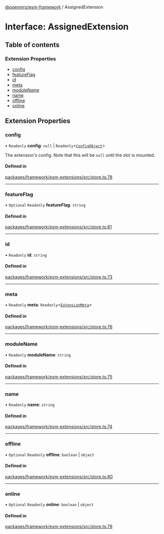 [@openmrs/esm-framework](../API.md) / AssignedExtension

# Interface: AssignedExtension

## Table of contents

### Extension Properties

- [config](AssignedExtension.md#config)
- [featureFlag](AssignedExtension.md#featureflag)
- [id](AssignedExtension.md#id)
- [meta](AssignedExtension.md#meta)
- [moduleName](AssignedExtension.md#modulename)
- [name](AssignedExtension.md#name)
- [offline](AssignedExtension.md#offline)
- [online](AssignedExtension.md#online)

## Extension Properties

### config

• `Readonly` **config**: ``null`` \| `Readonly`<[`ConfigObject`](ConfigObject.md)\>

The extension's config. Note that this will be `null` until the slot is mounted.

#### Defined in

[packages/framework/esm-extensions/src/store.ts:78](https://github.com/Vishal772-pixel/openmrs-esm-core/blob/main/packages/framework/esm-extensions/src/store.ts#L78)

___

### featureFlag

• `Optional` `Readonly` **featureFlag**: `string`

#### Defined in

[packages/framework/esm-extensions/src/store.ts:81](https://github.com/Vishal772-pixel/openmrs-esm-core/blob/main/packages/framework/esm-extensions/src/store.ts#L81)

___

### id

• `Readonly` **id**: `string`

#### Defined in

[packages/framework/esm-extensions/src/store.ts:73](https://github.com/Vishal772-pixel/openmrs-esm-core/blob/main/packages/framework/esm-extensions/src/store.ts#L73)

___

### meta

• `Readonly` **meta**: `Readonly`<[`ExtensionMeta`](ExtensionMeta.md)\>

#### Defined in

[packages/framework/esm-extensions/src/store.ts:76](https://github.com/Vishal772-pixel/openmrs-esm-core/blob/main/packages/framework/esm-extensions/src/store.ts#L76)

___

### moduleName

• `Readonly` **moduleName**: `string`

#### Defined in

[packages/framework/esm-extensions/src/store.ts:75](https://github.com/Vishal772-pixel/openmrs-esm-core/blob/main/packages/framework/esm-extensions/src/store.ts#L75)

___

### name

• `Readonly` **name**: `string`

#### Defined in

[packages/framework/esm-extensions/src/store.ts:74](https://github.com/Vishal772-pixel/openmrs-esm-core/blob/main/packages/framework/esm-extensions/src/store.ts#L74)

___

### offline

• `Optional` `Readonly` **offline**: `boolean` \| `object`

#### Defined in

[packages/framework/esm-extensions/src/store.ts:80](https://github.com/Vishal772-pixel/openmrs-esm-core/blob/main/packages/framework/esm-extensions/src/store.ts#L80)

___

### online

• `Optional` `Readonly` **online**: `boolean` \| `object`

#### Defined in

[packages/framework/esm-extensions/src/store.ts:79](https://github.com/Vishal772-pixel/openmrs-esm-core/blob/main/packages/framework/esm-extensions/src/store.ts#L79)
